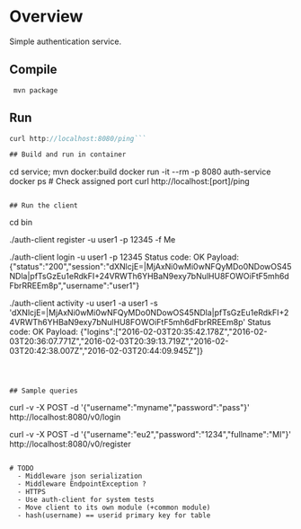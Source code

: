 # Overview

Simple authentication service.

## Compile

``` mvn package```

## Run

```java -jar service/target/auth-service-0.1-SNAPSHOT.jar
curl http://localhost:8080/ping```

## Build and run in container

```
cd service; mvn docker:build
docker run -it --rm -p 8080 auth-service
docker ps # Check assigned port
curl http://localhost:[port]/ping
```

## Run the client

```
cd bin

./auth-client register -u user1 -p 12345 -f Me

./auth-client login -u user1 -p 12345
Status code: OK
Payload: {"status":"200","session":"dXNlcjE=|MjAxNi0wMi0wNFQyMDo0NDowOS45NDla|pfTsGzEu1eRdkFI+24VRWTh6YHBaN9exy7bNulHU8FOWOiFtF5mh6dFbrRREEm8p","username":"user1"}

./auth-client activity -u user1 -a user1 -s 'dXNlcjE=|MjAxNi0wMi0wNFQyMDo0NDowOS45NDla|pfTsGzEu1eRdkFI+24VRWTh6YHBaN9exy7bNulHU8FOWOiFtF5mh6dFbrRREEm8p'
Status code: OK
Payload: {"logins":["2016-02-03T20:35:42.178Z","2016-02-03T20:36:07.771Z","2016-02-03T20:39:13.719Z","2016-02-03T20:42:38.007Z","2016-02-03T20:44:09.945Z"]}
```



## Sample queries
```
curl -v -X POST -d '{"username":"myname","password":"pass"}' http://localhost:8080/v0/login

curl -v -X POST -d '{"username":"eu2","password":"1234","fullname":"MI"}' http://localhost:8080/v0/register

```

# TODO
  - Middleware json serialization
  - Middleware EndpointException ?
  - HTTPS
  - Use auth-client for system tests
  - Move client to its own module (+common module)
  - hash(username) == userid primary key for table

